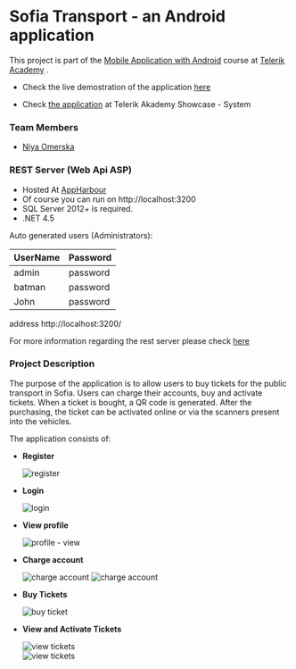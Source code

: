 # **Sofia Transport - an Android application**

This project is part of the [Mobile Application with Android](https://telerikacademy.com/Courses/Courses/Details/412) course at [Telerik Academy](https://telerikacademy.com/) .

 - Check the live demostration of the application [here](https://www.youtube.com/watch?v=UGA_2QpzUf4&feature=youtu.be)

 - Check [the application](http://best.telerikacademy.com/projects/499/Public-Transport-Ticketing-System) at Telerik Akademy Showcase - System



### Team Members
- [Niya Omerska](https://github.com/medeaohm) 

### REST Server (Web Api ASP)

- Hosted At [AppHarbour](http://ticket-system-rest.apphb.com)
- Of course you can run on http://localhost:3200
- SQL Server 2012+ is required.
- .NET 4.5

Auto generated users (Administrators):

UserName | Password 
--- | ---
admin | password
batman | password
John | password

address http://localhost:3200/

For more information regarding the rest server please check  [here](https://github.com/medeaohm/Android-Ticketing-System/blob/master/REST%20Server.md) 

### Project Description
The purpose of the application is to allow users to buy tickets for the public transport in Sofia. Users can charge their accounts, buy and activate tickets. When a ticket is bought, a QR code is generated. After the purchasing, the ticket can be activated online or via the scanners present into the vehicles.

The application consists of:

- **Register**

    ![register](https://github.com/medeaohm/Android-Ticketing-System/blob/master/resources/screen%20captures/register.JPG?raw=true)


- **Login**

    ![login](https://github.com/medeaohm/Android-Ticketing-System/blob/master/resources/screen%20captures/login.JPG?raw=true)


- **View profile** 

	![profile - view](https://github.com/medeaohm/Android-Ticketing-System/blob/master/resources/screen%20captures/profile.JPG?raw=true)


- **Charge account** 

	![charge account](https://github.com/medeaohm/Android-Ticketing-System/blob/master/resources/screen%20captures/charge_account.JPG?raw=true)
	![charge account](https://github.com/medeaohm/Android-Ticketing-System/blob/master/resources/screen%20captures/charge_account2.JPG?raw=true)
	

- **Buy Tickets** 

	![buy ticket](https://github.com/medeaohm/Android-Ticketing-System/blob/master/resources/screen%20captures/buy_ticket.JPG?raw=true) 


- **View and Activate Tickets** 

	![view tickets](https://github.com/medeaohm/Android-Ticketing-System/blob/master/resources/screen%20captures/my_tickets1.JPG?raw=true)   
	![view tickets](https://github.com/medeaohm/Android-Ticketing-System/blob/master/resources/screen%20captures/my_tickets2.JPG?raw=true)   
	
